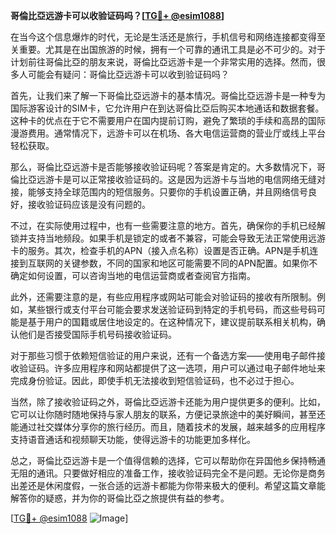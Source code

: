**哥倫比亞远游卡可以收验证码吗？[[TG💪+ @esim1088](https://t.me/s/esim1088)]**

在当今这个信息爆炸的时代，无论是生活还是旅行，手机信号和网络连接都变得至关重要。尤其是在出国旅游的时候，拥有一个可靠的通讯工具是必不可少的。对于计划前往哥倫比亞的朋友来说，哥倫比亞远游卡是一个非常实用的选择。然而，很多人可能会有疑问：哥倫比亞远游卡可以收到验证码吗？

首先，让我们来了解一下哥倫比亞远游卡的基本情况。哥倫比亞远游卡是一种专为国际游客设计的SIM卡，它允许用户在到达哥倫比亞后购买本地通话和数据套餐。这种卡的优点在于它不需要用户在国内提前订购，避免了繁琐的手续和高昂的国际漫游费用。通常情况下，远游卡可以在机场、各大电信运营商的营业厅或线上平台轻松获取。

那么，哥倫比亞远游卡是否能够接收验证码呢？答案是肯定的。大多数情况下，哥倫比亞远游卡是可以正常接收验证码的。这是因为远游卡与当地的电信网络无缝对接，能够支持全球范围内的短信服务。只要你的手机设置正确，并且网络信号良好，接收验证码应该是没有问题的。

不过，在实际使用过程中，也有一些需要注意的地方。首先，确保你的手机已经解锁并支持当地频段。如果手机是锁定的或者不兼容，可能会导致无法正常使用远游卡的服务。其次，检查手机的APN（接入点名称）设置是否正确。APN是手机连接到互联网的关键参数，不同的国家和地区可能需要不同的APN配置。如果你不确定如何设置，可以咨询当地的电信运营商或者查阅官方指南。

此外，还需要注意的是，有些应用程序或网站可能会对验证码的接收有所限制。例如，某些银行或支付平台可能会要求发送验证码到特定的手机号码，而这些号码可能是基于用户的国籍或居住地设定的。在这种情况下，建议提前联系相关机构，确认他们是否接受国际手机号码接收验证码。

对于那些习惯于依赖短信验证的用户来说，还有一个备选方案——使用电子邮件接收验证码。许多应用程序和网站都提供了这一选项，用户可以通过电子邮件地址来完成身份验证。因此，即使手机无法接收到短信验证码，也不必过于担心。

当然，除了接收验证码之外，哥倫比亞远游卡还能为用户提供更多的便利。比如，它可以让你随时随地保持与家人朋友的联系，方便记录旅途中的美好瞬间，甚至还能通过社交媒体分享你的旅行经历。而且，随着技术的发展，越来越多的应用程序支持语音通话和视频聊天功能，使得远游卡的功能更加多样化。

总之，哥倫比亞远游卡是一个值得信赖的选择，它可以帮助你在异国他乡保持畅通无阻的通讯。只要做好相应的准备工作，接收验证码完全不是问题。无论你是商务出差还是休闲度假，一张合适的远游卡都能为你带来极大的便利。希望这篇文章能解答你的疑惑，并为你的哥倫比亞之旅提供有益的参考。

[[TG💪+ @esim1088](https://t.me/s/esim1088) ![Image](https://i.postimg.cc/4NQfJmqS/Snipaste-2025-05-13-00-14-12.png)]